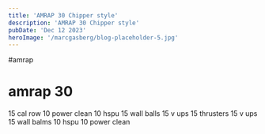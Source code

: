 ```yaml
---
title: 'AMRAP 30 Chipper style'
description: 'AMRAP 30 Chipper style'
pubDate: 'Dec 12 2023'
heroImage: '/marcgasberg/blog-placeholder-5.jpg'
---
```

 #amrap
# amrap 30
 
15 cal row
10 power clean
10 hspu
15 wall balls
15 v ups
15 thrusters
15 v ups
15 wall balms
10 hspu
10 power clean 





